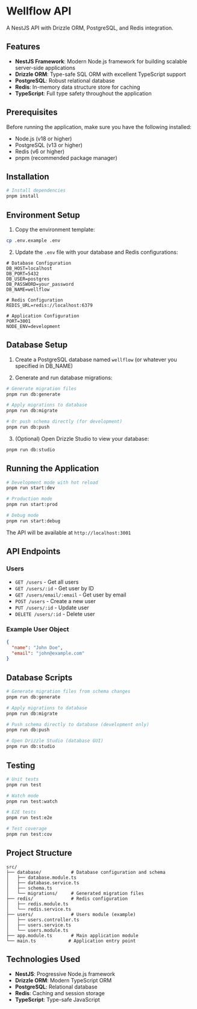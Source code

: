 # Wellflow API

A NestJS API with Drizzle ORM, PostgreSQL, and Redis integration.

## Features

- **NestJS Framework**: Modern Node.js framework for building scalable server-side applications
- **Drizzle ORM**: Type-safe SQL ORM with excellent TypeScript support
- **PostgreSQL**: Robust relational database
- **Redis**: In-memory data structure store for caching
- **TypeScript**: Full type safety throughout the application

## Prerequisites

Before running the application, make sure you have the following installed:

- Node.js (v18 or higher)
- PostgreSQL (v13 or higher)
- Redis (v6 or higher)
- pnpm (recommended package manager)

## Installation

```bash
# Install dependencies
pnpm install
```

## Environment Setup

1. Copy the environment template:

```bash
cp .env.example .env
```

2. Update the `.env` file with your database and Redis configurations:

```env
# Database Configuration
DB_HOST=localhost
DB_PORT=5432
DB_USER=postgres
DB_PASSWORD=your_password
DB_NAME=wellflow

# Redis Configuration
REDIS_URL=redis://localhost:6379

# Application Configuration
PORT=3001
NODE_ENV=development
```

## Database Setup

1. Create a PostgreSQL database named `wellflow` (or whatever you specified in DB_NAME)

2. Generate and run database migrations:

```bash
# Generate migration files
pnpm run db:generate

# Apply migrations to database
pnpm run db:migrate

# Or push schema directly (for development)
pnpm run db:push
```

3. (Optional) Open Drizzle Studio to view your database:

```bash
pnpm run db:studio
```

## Running the Application

```bash
# Development mode with hot reload
pnpm run start:dev

# Production mode
pnpm run start:prod

# Debug mode
pnpm run start:debug
```

The API will be available at `http://localhost:3001`

## API Endpoints

### Users

- `GET /users` - Get all users
- `GET /users/:id` - Get user by ID
- `GET /users/email/:email` - Get user by email
- `POST /users` - Create a new user
- `PUT /users/:id` - Update user
- `DELETE /users/:id` - Delete user

### Example User Object

```json
{
  "name": "John Doe",
  "email": "john@example.com"
}
```

## Database Scripts

```bash
# Generate migration files from schema changes
pnpm run db:generate

# Apply migrations to database
pnpm run db:migrate

# Push schema directly to database (development only)
pnpm run db:push

# Open Drizzle Studio (database GUI)
pnpm run db:studio
```

## Testing

```bash
# Unit tests
pnpm run test

# Watch mode
pnpm run test:watch

# E2E tests
pnpm run test:e2e

# Test coverage
pnpm run test:cov
```

## Project Structure

```
src/
├── database/           # Database configuration and schema
│   ├── database.module.ts
│   ├── database.service.ts
│   ├── schema.ts
│   └── migrations/     # Generated migration files
├── redis/              # Redis configuration
│   ├── redis.module.ts
│   └── redis.service.ts
├── users/              # Users module (example)
│   ├── users.controller.ts
│   ├── users.service.ts
│   └── users.module.ts
├── app.module.ts       # Main application module
└── main.ts            # Application entry point
```

## Technologies Used

- **NestJS**: Progressive Node.js framework
- **Drizzle ORM**: Modern TypeScript ORM
- **PostgreSQL**: Relational database
- **Redis**: Caching and session storage
- **TypeScript**: Type-safe JavaScript
